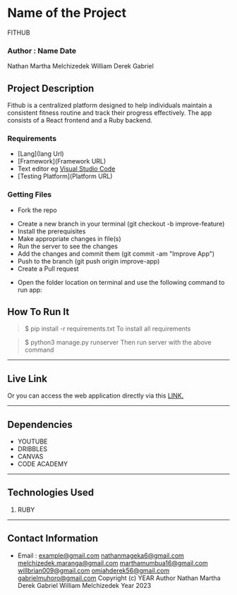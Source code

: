 # Name of the Project
FITHUB
### Author : Name Date
Nathan
Martha
Melchizedek
William
Derek
Gabriel
## Project Description
Fithub is a centralized platform designed to help individuals maintain a consistent fitness routine and track their progress effectively. The app consists of a React frontend and a Ruby backend.
### Requirements
* [Lang](lang Url)
* [Framework](Framework URL)
* Text editor eg [Visual Studio Code](https://code.visualstudio.com/download)
* [Testing Platform](Platform URL)


### Getting Files
* Fork the repo
- Create a new branch in your terminal (git checkout -b improve-feature)
- Install the prerequisites
- Make appropriate changes in file(s)
- Run the server to see the changes
- Add the changes and commit them (git commit -am "Improve App")
- Push to the branch (git push origin improve-app)
- Create a Pull request
* Open the folder location on terminal and use the following command to run app:

## How To Run It
>  $ pip install -r requirements.txt
To install all requirements

> $ python3 manage.py runserver
Then run server with the above command
*****
## Live Link
Or you can access the web application directly via this [LINK.](link.com/)
*****
## Dependencies
- YOUTUBE
- DRIBBLES
- CANVAS
- CODE ACADEMY
*****
## Technologies Used
1. RUBY
*****
## Contact Information
* Email : example@gmail.com
nathanmageka6@gmail.com
melchizedek.maranga@gmail.com
marthamumbua16@gmail.com
willbrian009@gmail.com
omiahderek56@gmail.com
gabrielmuhoro@gmail.com
Copyright (c) YEAR Author
Nathan
Martha
Derek
Gabriel
William
Melchizedek    Year 2023